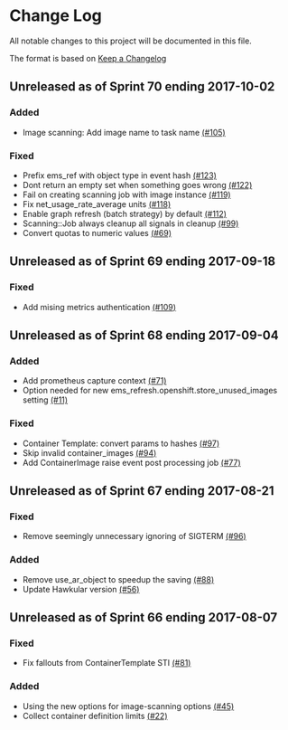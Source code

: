 # Change Log

All notable changes to this project will be documented in this file.

The format is based on [Keep a Changelog](http://keepachangelog.com/en/1.0.0/)


## Unreleased as of Sprint 70 ending 2017-10-02

### Added
- Image scanning: Add image name to task name [(#105)](https://github.com/ManageIQ/manageiq-providers-kubernetes/pull/105)

### Fixed
- Prefix ems_ref with object type in event hash [(#123)](https://github.com/ManageIQ/manageiq-providers-kubernetes/pull/123)
- Dont return an empty set when something goes wrong [(#122)](https://github.com/ManageIQ/manageiq-providers-kubernetes/pull/122)
- Fail on creating scanning job with image instance [(#119)](https://github.com/ManageIQ/manageiq-providers-kubernetes/pull/119)
- Fix net_usage_rate_average units [(#118)](https://github.com/ManageIQ/manageiq-providers-kubernetes/pull/118)
- Enable graph refresh (batch strategy) by default [(#112)](https://github.com/ManageIQ/manageiq-providers-kubernetes/pull/112)
- Scanning::Job always cleanup all signals in cleanup [(#99)](https://github.com/ManageIQ/manageiq-providers-kubernetes/pull/99)
- Convert quotas to numeric values [(#69)](https://github.com/ManageIQ/manageiq-providers-kubernetes/pull/69)

## Unreleased as of Sprint 69 ending 2017-09-18

### Fixed
- Add mising metrics authentication [(#109)](https://github.com/ManageIQ/manageiq-providers-kubernetes/pull/109)

## Unreleased as of Sprint 68 ending 2017-09-04

### Added
- Add prometheus capture context [(#71)](https://github.com/ManageIQ/manageiq-providers-kubernetes/pull/71)
- Option needed for new ems_refresh.openshift.store_unused_images setting [(#11)](https://github.com/ManageIQ/manageiq-providers-kubernetes/pull/11)

### Fixed
- Container Template: convert params to hashes [(#97)](https://github.com/ManageIQ/manageiq-providers-kubernetes/pull/97)
- Skip invalid container_images [(#94)](https://github.com/ManageIQ/manageiq-providers-kubernetes/pull/94)
- Add ContainerImage raise event post processing job [(#77)](https://github.com/ManageIQ/manageiq-providers-kubernetes/pull/77)

## Unreleased as of Sprint 67 ending 2017-08-21

### Fixed
- Remove seemingly unnecessary ignoring of SIGTERM [(#96)](https://github.com/ManageIQ/manageiq-providers-kubernetes/pull/96)

### Added
- Remove use_ar_object to speedup the saving [(#88)](https://github.com/ManageIQ/manageiq-providers-kubernetes/pull/88)
- Update Hawkular version [(#56)](https://github.com/ManageIQ/manageiq-providers-kubernetes/pull/56)

## Unreleased as of Sprint 66 ending 2017-08-07

### Fixed
- Fix fallouts from ContainerTemplate STI [(#81)](https://github.com/ManageIQ/manageiq-providers-kubernetes/pull/81)

### Added
- Using the new options for image-scanning options [(#45)](https://github.com/ManageIQ/manageiq-providers-kubernetes/pull/45)
- Collect container definition limits [(#22)](https://github.com/ManageIQ/manageiq-providers-kubernetes/pull/22)
